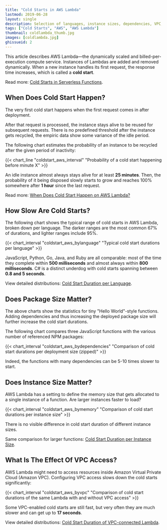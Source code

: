```yaml
---
title: "Cold Starts in AWS Lambda"
lastmod: 2019-06-28
layout: single
description: Selection of languages, instance sizes, dependencies, VPC, and more
tags: ["Cold Starts", "AWS", "AWS Lambda"]
thumbnail: coldlambda_thumb.jpg
images: [coldlambda.jpg]
ghissueid: 2
---
```


This article describes AWS Lambda&mdash;the dynamically scaled and billed-per-execution compute service. Instances of Lambdas are added and removed dynamically. When a new instance handles its first request, the response time increases, which is called a **cold start**.

Read more: [Cold Starts in Serverless Functions](/serverless/coldstarts/define/).

When Does Cold Start Happen?
----------------------------

The very first cold start happens when the first request comes in after deployment.

After that request is processed, the instance stays alive to be reused for subsequent requests. There is no predefined threshold after the instance gets recycled, the empiric data show some variance of the idle period.

The following chart estimates the probability of an instance to be recycled after the given period of inactivity:

{{< chart_line
    "coldstart_aws_interval"
    "Probability of a cold start happening before minute X" >}}

An idle instance almost always stays alive for at least **25 minutes**. Then, the probability of it being disposed slowly starts to grow and reaches 100% somewhere after **1 hour** since the last request.

Read more: [When Does Cold Start Happen on AWS Lambda?](/serverless/coldstarts/aws/intervals/)

How Slow Are Cold Starts?
-------------------------

The following chart shows the typical range of cold starts in AWS Lambda, broken down per language. The darker ranges are the most common 67% of durations, and lighter ranges include 95%.

{{< chart_interval
    "coldstart_aws_bylanguage"
    "Typical cold start durations per language" >}}

JavaScript, Python, Go, Java, and Ruby are all comparable: most of the time they complete within **500 milliseconds** and almost always within **800 milliseconds**. C# is a distinct underdog with cold starts spanning between **0.8 and 5 seconds**.

View detailed distributions: [Cold Start Duration per Language](/serverless/coldstarts/aws/languages/).

Does Package Size Matter?
-------------------------

The above charts show the statistics for tiny "Hello World"-style functions. Adding dependencies and thus increasing the deployed package size will further increase the cold start durations.

The following chart compares three JavaScript functions with the various number of referenced NPM packages:

{{< chart_interval
    "coldstart_aws_bydependencies"
    "Comparison of cold start durations per deployment size (zipped)" >}}

Indeed, the functions with many dependencies can be 5-10 times slower to start.

Does Instance Size Matter?
--------------------------

AWS Lambda has a setting to define the memory size that gets allocated to a single instance of a function. Are larger instances faster to load?

{{< chart_interval
    "coldstart_aws_bymemory"
    "Comparison of cold start durations per instance size" >}}

There is no visible difference in cold start duration of different instance sizes.

Same comparison for larger functions: [Cold Start Duration per Instance Size](/serverless/coldstarts/aws/instances/).

What Is The Effect Of VPC Access?
---------------------------------

AWS Lambda might need to access resources inside Amazon Virtual Private Cloud (Amazon VPC). Configuring VPC access slows down the cold starts significantly:

{{< chart_interval
    "coldstart_aws_byvpc"
    "Comparison of cold start durations of the same Lambda with and without VPC access" >}}

Some VPC-enabled cold starts are still fast, but very often they are much slower and can get up to **17 seconds**.

View detailed distributions: [Cold Start Duration of VPC-connected Lambda](/serverless/coldstarts/aws/vpc/).